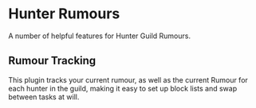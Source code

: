 # Hunter Rumours
A number of helpful features for Hunter Guild Rumours.

## Rumour Tracking

This plugin tracks your current rumour, as well as the current Rumour for each hunter in the guild, making it easy to set up block lists and swap between tasks at will.